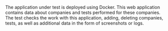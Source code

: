 The application under test is deployed using Docker. 
This web application contains data about companies and tests performed for these companies. 
The test checks the work with this application, adding, deleting companies, tests, as well as additional data in the form of screenshots or logs.
